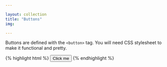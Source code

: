 ```yaml
---

layout: collection
title: "Buttons"
img:

---
```


Buttons are defined with the `<button>` tag. You will need CSS stylesheet to make it functional and pretty.

{% highlight html %}
  <button>Click me</button>
{% endhighlight %}
